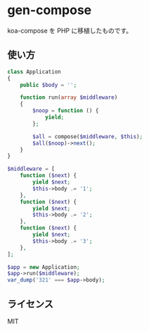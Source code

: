 gen-compose
===========

koa-compose を PHP に移植したものです。

使い方
-----


```php
class Application
{
    public $body = '';

    function run(array $middleware)
    {
        $noop = function () {
            yield;
        };

        $all = compose($middleware, $this);
        $all($noop)->next();
    }
}

$middleware = [
    function ($next) {
        yield $next;
        $this->body .= '1';
    },
    function ($next) {
        yield $next;
        $this->body .= '2';
    },
    function ($next) {
        yield $next;
        $this->body .= '3';
    },
];

$app = new Application;
$app->run($middleware);
var_dump('321' === $app->body);
```

ライセンス
---------

MIT
